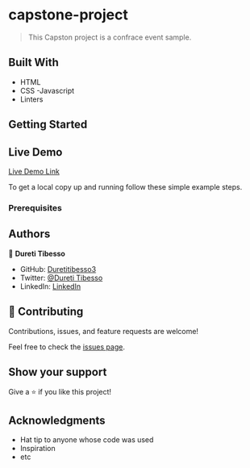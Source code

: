 # capstone-project


> This Capston project is a confrace event sample.


## Built With

- HTML
- CSS
-Javascript
- Linters

## Getting Started
## Live Demo
[Live Demo Link](https://duretitibesso3.github.io/capstone-project/)


To get a local copy up and running follow these simple example steps.

### Prerequisites

## Authors

👤 **Dureti Tibesso**

- GitHub: [Duretitibesso3](https://github.com/Duretitibesso3)
- Twitter: [@Dureti Tibesso](https://twitter.com/DuretiTibesso)
- LinkedIn: [LinkedIn](https://linkedin.com/in/linkedinhandle)


## 🤝 Contributing

Contributions, issues, and feature requests are welcome!

Feel free to check the [issues page](https://github.com/Duretitibesso3/Portfolio-mobile-version-skeleton/issues).

## Show your support

Give a ⭐️ if you like this project!

## Acknowledgments

- Hat tip to anyone whose code was used
- Inspiration
- etc

